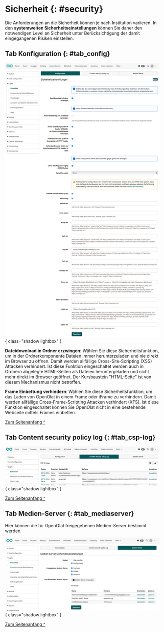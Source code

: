 # Sicherheit {: #security}


Die Anforderungen an die Sicherheit können je nach Institution variieren. In
den **systemweiten Sicherheitseinstellungen** können Sie daher den notwendigen Level an
Sicherheit unter Berücksichtigung der damit eingegangenen Risiken einstellen.


## Tab Konfiguration {: #tab_config}

![login_security_tab_config_v1_de.png](assets/login_security_tab_config_v1_de.png){ class="shadow lightbox" }


**Dateidownload in Ordner erzwingen**: Wählen Sie diese Sicherheitsfunktion,
um in der Ordnerkomponente Dateien immer herunterzuladen und nie direkt im
Browser zu öffnen. Damit werden allfällige Cross-Site-Scripting (XSS) Attacken
verhindert. Ist diese Funktion eingeschaltet werden auch in Ordnern abgelegte
HTML-Seiten als Dateien heruntergeladen und nicht mehr direkt im Browser
geöffnet. Der Kursbaustein "HTML-Seite" ist von diesem Mechanismus nicht
betroffen.

**Frame Einbettung verhindern**: Wählen Sie diese Sicherheitsfunktion, um das
Laden von OpenOlat in einem Frame oder iFrame zu verhindern. Damit werden
allfällige Cross-Frame-Scripting Attacken verhindert (XFS). Ist diese Funktion
eingeschaltet können Sie OpenOlat nicht in eine bestehende Webseite mittels
Frames einbetten.



  
[Zum Seitenanfang ^](#security)
  

## Tab Content security policy log {: #tab_csp-log}

![login_security_tab_csp-log_v1_de.png](assets/login_security_tab_csp-log_v1_de.png){ class="shadow lightbox" }


[Zum Seitenanfang ^](#security)
  

## Tab Medien-Server {: #tab_mediaserver}

Hier können die für OpenOlat freigegebenen Medien-Server bestimmt werden.

![login_security_tab_mediaserver_v1_de.png](assets/login_security_tab_mediaserver_v1_de.png){ class="shadow lightbox" }


[Zum Seitenanfang ^](#security)
  
